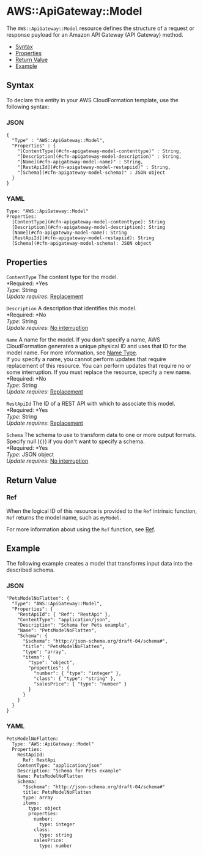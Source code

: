 # AWS::ApiGateway::Model<a name="aws-resource-apigateway-model"></a>

The `AWS::ApiGateway::Model` resource defines the structure of a request or response payload for an Amazon API Gateway \(API Gateway\) method\.


+ [Syntax](#aws-resource-apigateway-model-syntax)
+ [Properties](#aws-resource-apigateway-model-props)
+ [Return Value](#aws-resource-apigateway-model-return-value)
+ [Example](#aws-resource-apigateway-model-example)

## Syntax<a name="aws-resource-apigateway-model-syntax"></a>

To declare this entity in your AWS CloudFormation template, use the following syntax:

### JSON<a name="aws-resource-apigateway-model-syntax.json"></a>

```
{
  "Type" : "AWS::ApiGateway::Model",
  "Properties" : {
    "[ContentType](#cfn-apigateway-model-contenttype)" : String,
    "[Description](#cfn-apigateway-model-description)" : String,
    "[Name](#cfn-apigateway-model-name)" : String,
    "[RestApiId](#cfn-apigateway-model-restapiid)" : String,
    "[Schema](#cfn-apigateway-model-schema)" : JSON object
  }
}
```

### YAML<a name="aws-resource-apigateway-model-syntax.yaml"></a>

```
Type: "AWS::ApiGateway::Model"
Properties:
  [ContentType](#cfn-apigateway-model-contenttype): String
  [Description](#cfn-apigateway-model-description): String
  [Name](#cfn-apigateway-model-name): String
  [RestApiId](#cfn-apigateway-model-restapiid): String
  [Schema](#cfn-apigateway-model-schema): JSON object
```

## Properties<a name="aws-resource-apigateway-model-props"></a>

`ContentType`  <a name="cfn-apigateway-model-contenttype"></a>
The content type for the model\.  
*Required: *Yes  
*Type*: String  
*Update requires*: [Replacement](using-cfn-updating-stacks-update-behaviors.md#update-replacement)

`Description`  <a name="cfn-apigateway-model-description"></a>
A description that identifies this model\.  
*Required: *No  
*Type*: String  
*Update requires*: [No interruption](using-cfn-updating-stacks-update-behaviors.md#update-no-interrupt)

`Name`  <a name="cfn-apigateway-model-name"></a>
A name for the model\. If you don't specify a name, AWS CloudFormation generates a unique physical ID and uses that ID for the model name\. For more information, see [Name Type](aws-properties-name.md)\.  
If you specify a name, you cannot perform updates that require replacement of this resource\. You can perform updates that require no or some interruption\. If you must replace the resource, specify a new name\.
*Required: *No  
*Type*: String  
*Update requires*: [Replacement](using-cfn-updating-stacks-update-behaviors.md#update-replacement)

`RestApiId`  <a name="cfn-apigateway-model-restapiid"></a>
The ID of a REST API with which to associate this model\.  
*Required: *Yes  
*Type*: String  
*Update requires*: [Replacement](using-cfn-updating-stacks-update-behaviors.md#update-replacement)

`Schema`  <a name="cfn-apigateway-model-schema"></a>
The schema to use to transform data to one or more output formats\. Specify null \(`{}`\) if you don't want to specify a schema\.  
*Required: *Yes  
*Type*: JSON object  
*Update requires*: [No interruption](using-cfn-updating-stacks-update-behaviors.md#update-no-interrupt)

## Return Value<a name="aws-resource-apigateway-model-return-value"></a>

### Ref<a name="aws-resource-apigateway-model-ref"></a>

When the logical ID of this resource is provided to the `Ref` intrinsic function, `Ref` returns the model name, such as `myModel`\.

For more information about using the `Ref` function, see [Ref](intrinsic-function-reference-ref.md)\.

## Example<a name="aws-resource-apigateway-model-example"></a>

The following example creates a model that transforms input data into the described schema\.

### JSON<a name="aws-resource-apigateway-model-example.json"></a>

```
"PetsModelNoFlatten": {
  "Type": "AWS::ApiGateway::Model",
  "Properties": {
    "RestApiId": { "Ref": "RestApi" },
    "ContentType": "application/json",
    "Description": "Schema for Pets example",
    "Name": "PetsModelNoFlatten",
    "Schema": {
      "$schema": "http://json-schema.org/draft-04/schema#",
      "title": "PetsModelNoFlatten",
      "type": "array",
      "items": {
        "type": "object",
        "properties": {
          "number": { "type": "integer" },
          "class": { "type": "string" },
          "salesPrice": { "type": "number" }
        }
      }
    }
  }
}
```

### YAML<a name="aws-resource-apigateway-model-example.yaml"></a>

```
PetsModelNoFlatten: 
  Type: "AWS::ApiGateway::Model"
  Properties: 
    RestApiId: 
      Ref: RestApi
    ContentType: "application/json"
    Description: "Schema for Pets example"
    Name: PetsModelNoFlatten
    Schema: 
      "$schema": "http://json-schema.org/draft-04/schema#" 
      title: PetsModelNoFlatten
      type: array
      items: 
        type: object
        properties: 
          number: 
            type: integer
          class: 
            type: string
          salesPrice: 
            type: number
```